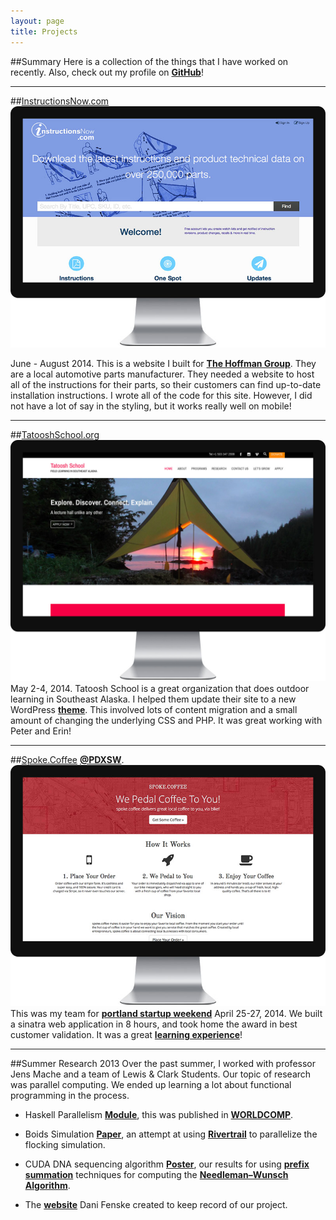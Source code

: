 ```yaml
---
layout: page
title: Projects
---
```


##Summary
Here is a collection of the things that I have worked on recently. Also, check out my profile on [**GitHub**](https://github.com/bwhthd)!
____

##[InstructionsNow.com](http://instructionsnow.com)
[<img class="portfolio" src="/assets/images/instructionsnow.jpg">](http://instructionsnow.com)

June - August 2014.
This is a website I built for [**The Hoffman Group**](http://thehoffmangroup.com). They are a local automotive parts manufacturer. They needed a website to host all of the instructions for their parts, so their customers can find up-to-date installation instructions. I wrote all of the code for this site. However, I did not have a lot of say in the styling, but it works really well on mobile!
___

##[TatooshSchool.org](http://tatooshschool.org)
[<img class="portfolio" src="/assets/images/tatoosh.jpg">](http://tatooshschool.org)
May 2-4, 2014. Tatoosh School is a great organization that does outdoor learning in Southeast Alaska. I helped them update their site to a new WordPress [**theme**](http://themeforest.net/item/charitas-foundation-wordpress-theme/5150694). This involved lots of content migration and a small amount of changing the underlying CSS and PHP. It was great working with Peter and Erin!
____

##[Spoke.Coffee](http://spoke.coffee) [**@PDXSW**](http://twitter.com/pdxsw).
[<img class="portfolio" src="/assets/images/spoke-monitor.jpg">](http://spoke.coffee)
This was my team for [**portland startup weekend**](http://portland.startupweekend.org/) April 25-27, 2014. We built a sinatra web application in 8 hours, and took home the award in best customer validation. It was a great [**learning experience**](/blog/Spoke/)!

---

##Summer Research 2013
Over the past summer, I worked with professor Jens Mache and a team of Lewis & Clark Students. Our topic of research was parallel computing. We ended up learning a lot about functional programming in the process.

* Haskell Parallelism [**Module**](/haskell.pdf), this was published in [**WORLDCOMP**](http://www.world-academy-of-science.org/).

* Boids Simulation [**Paper**](/boids.pdf), an attempt at using [**Rivertrail**](https://github.com/RiverTrail/RiverTrail) to parallelize the flocking simulation.

* CUDA DNA sequencing algorithm [**Poster**](\cuda.pdf), our results for using [**prefix summation**](http://en.wikipedia.org/wiki/Prefix_sum) techniques for computing the [**Needleman–Wunsch Algorithm**](http://en.wikipedia.org/wiki/Needleman%E2%80%93Wunsch_algorithm).

* The [**website**](https://sites.google.com/a/lclark.edu/parallel/) Dani Fenske created to keep record of our project.